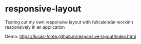 # responsive-layout

Testing out my own responsive layout with fullcalendar workinn responsively in an application

Demo:  https://lucas-fonte.github.io/responsive-layout/index.html







